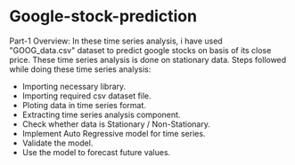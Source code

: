 # Google-stock-prediction
Part-1
Overview:
In these time series analysis, i have used "GOOG_data.csv" dataset to predict google stocks on basis of its close price.
These time series analysis is done on stationary data.
Steps followed while doing these time series analysis:

- Importing necessary library.
- Importing required csv dataset file.
- Ploting data in time series format.
- Extracting time series analysis component.
- Check whether data is Stationary / Non-Stationary.
- Implement Auto Regressive model for time series.
- Validate the model.
- Use the model to forecast future values.
